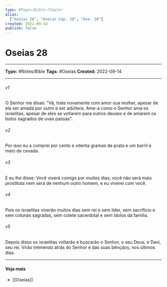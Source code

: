 ```yaml
---
type: #Pages/Bible-Chapter
alias:
  ["Oseias 28", "Oseias Cap. 28", "Ose. 28"]
created: 2022-09-14
publish: false
---
```


# Oseias 28

---

**Type:** #Notes/Bible
**Tags:** #Oseias
**Created:** 2022-09-14

---

###### v1
O Senhor me disse: "Vá, trate novamente com amor sua mulher, apesar de ela ser amada por outro e ser adúltera. Ame-a como o Senhor ama os israelitas, apesar de eles se voltarem para outros deuses e de amarem os bolos sagrados de uvas passas".
###### v2
Por isso eu a comprei por cento e oitenta gramas de prata e um barril e meio de cevada.
###### v3
E eu lhe disse: Você viverá comigo por muitos dias; você não será mais prostituta nem será de nenhum outro homem, e eu viverei com você.
###### v4
Pois os israelitas viverão muitos dias sem rei e sem líder, sem sacrifício e sem colunas sagradas, sem colete sacerdotal e sem ídolos da família.
###### v5
Depois disso os israelitas voltarão e buscarão o Senhor, o seu Deus, e Davi, seu rei. Virão tremendo atrás do Senhor e das suas bênçãos, nos últimos dias.


---

#### Veja mais

- [[Oseias]]
